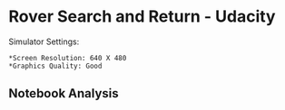 # Rover Search and Return - Udacity

Simulator Settings:

	*Screen Resolution: 640 X 480
	*Graphics Quality: Good

## Notebook Analysis

